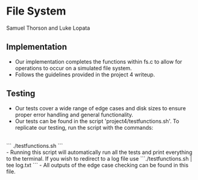 # File System #
Samuel Thorson and Luke Lopata

## Implementation ##
- Our implementation completes the functions within fs.c to allow for operations to occur on a simulated file system.
- Follows the guidelines provided in the project 4 writeup.

## Testing ##
- Our tests cover a wide range of edge cases and disk sizes to ensure proper error handling and general functionality.<br/>
- Our tests can be found in the script 'project4/testfunctions.sh'. To replicate our testing, run the script with the commands:
<br/>
``` ./testfunctions.sh ```
<br/> 
- Running this script will automatically run all the tests and print everything to the terminal. If you wish to redirect to a log file use 
```./testfunctions.sh | tee log.txt ```
- All outputs of the edge case checking can be found in this file.
